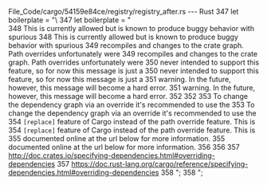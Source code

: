 File_Code/cargo/54159e84ce/registry/registry_after.rs --- Rust
347         let boilerplate = "\                                                                                                                             347         let boilerplate = "\
348 This is currently allowed but is known to produce buggy behavior with spurious                                                                           348 This is currently allowed but is known to produce buggy behavior with spurious
349 recompiles and changes to the crate graph. Path overrides unfortunately were                                                                             349 recompiles and changes to the crate graph. Path overrides unfortunately were
350 never intended to support this feature, so for now this message is just a                                                                                350 never intended to support this feature, so for now this message is just a
351 warning. In the future, however, this message will become a hard error.                                                                                  351 warning. In the future, however, this message will become a hard error.
352                                                                                                                                                          352 
353 To change the dependency graph via an override it's recommended to use the                                                                               353 To change the dependency graph via an override it's recommended to use the
354 `[replace]` feature of Cargo instead of the path override feature. This is                                                                               354 `[replace]` feature of Cargo instead of the path override feature. This is
355 documented online at the url below for more information.                                                                                                 355 documented online at the url below for more information.
356                                                                                                                                                          356 
357 http://doc.crates.io/specifying-dependencies.html#overriding-dependencies                                                                                357 https://doc.rust-lang.org/cargo/reference/specifying-dependencies.html#overriding-dependencies
358 ";                                                                                                                                                       358 ";

